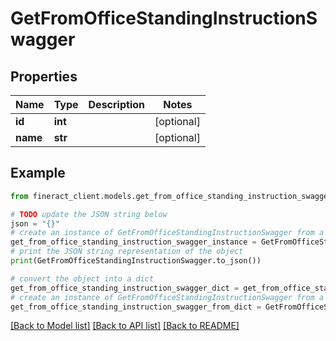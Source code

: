 # GetFromOfficeStandingInstructionSwagger


## Properties

Name | Type | Description | Notes
------------ | ------------- | ------------- | -------------
**id** | **int** |  | [optional] 
**name** | **str** |  | [optional] 

## Example

```python
from fineract_client.models.get_from_office_standing_instruction_swagger import GetFromOfficeStandingInstructionSwagger

# TODO update the JSON string below
json = "{}"
# create an instance of GetFromOfficeStandingInstructionSwagger from a JSON string
get_from_office_standing_instruction_swagger_instance = GetFromOfficeStandingInstructionSwagger.from_json(json)
# print the JSON string representation of the object
print(GetFromOfficeStandingInstructionSwagger.to_json())

# convert the object into a dict
get_from_office_standing_instruction_swagger_dict = get_from_office_standing_instruction_swagger_instance.to_dict()
# create an instance of GetFromOfficeStandingInstructionSwagger from a dict
get_from_office_standing_instruction_swagger_from_dict = GetFromOfficeStandingInstructionSwagger.from_dict(get_from_office_standing_instruction_swagger_dict)
```
[[Back to Model list]](../README.md#documentation-for-models) [[Back to API list]](../README.md#documentation-for-api-endpoints) [[Back to README]](../README.md)


